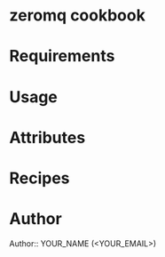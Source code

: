 # zeromq cookbook

# Requirements

# Usage

# Attributes

# Recipes

# Author

Author:: YOUR_NAME (<YOUR_EMAIL>)

